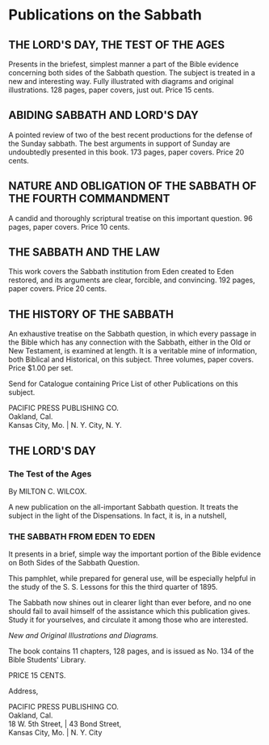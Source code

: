 # Publications on the Sabbath

## THE LORD'S DAY, THE TEST OF THE AGES
Presents in the briefest, simplest manner a part of the Bible evidence concerning both sides of the Sabbath question. The subject is treated in a new and interesting way. Fully illustrated with diagrams and original illustrations. 128 pages, paper covers, just out. Price 15 cents.

## ABIDING SABBATH AND LORD'S DAY
A pointed review of two of the best recent productions for the defense of the Sunday sabbath. The best arguments in support of Sunday are undoubtedly presented in this book. 173 pages, paper covers. Price 20 cents.

## NATURE AND OBLIGATION OF THE SABBATH OF THE FOURTH COMMANDMENT
A candid and thoroughly scriptural treatise on this important question. 96 pages, paper covers. Price 10 cents.

## THE SABBATH AND THE LAW
This work covers the Sabbath institution from Eden created to Eden restored, and its arguments are clear, forcible, and convincing. 192 pages, paper covers. Price 20 cents.

## THE HISTORY OF THE SABBATH
An exhaustive treatise on the Sabbath question, in which every passage in the Bible which has any connection with the Sabbath, either in the Old or New Testament, is examined at length. It is a veritable mine of information, both Biblical and Historical, on this subject. Three volumes, paper covers. Price $1.00 per set.

Send for Catalogue containing Price List of other Publications on this subject.

PACIFIC PRESS PUBLISHING CO.  
Oakland, Cal.  
Kansas City, Mo. | N. Y. City, N. Y.

## THE LORD'S DAY
### The Test of the Ages
By MILTON C. WILCOX.

A new publication on the all-important Sabbath question. It treats the subject in the light of the Dispensations. In fact, it is, in a nutshell,

### THE SABBATH FROM EDEN TO EDEN

It presents in a brief, simple way the important portion of the Bible evidence on Both Sides of the Sabbath Question.

This pamphlet, while prepared for general use, will be especially helpful in the study of the S. S. Lessons for this the third quarter of 1895.

The Sabbath now shines out in clearer light than ever before, and no one should fail to avail himself of the assistance which this publication gives. Study it for yourselves, and circulate it among those who are interested.

*New and Original Illustrations and Diagrams.*

The book contains 11 chapters, 128 pages, and is issued as No. 134 of the Bible Students' Library.

PRICE 15 CENTS.

Address,

PACIFIC PRESS PUBLISHING CO.  
Oakland, Cal.  
18 W. 5th Street, | 43 Bond Street,  
Kansas City, Mo. | N. Y. City